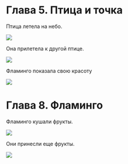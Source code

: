 # Глава 5. Птица и точка

Птица летела на небо.

![](попугай.jpg)

Она прилетела к другой птице.

![](две%20птицы.jpg)

Фламинго показала свою красоту 

![](фламинго%20красота.jpg)

# Глава 8. Фламинго

Фламинго кушали фрукты.

![](фрукты.jpg)

Они принесли еще фрукты.

![](птица%20стоит%20на%20ветке.jpg)

